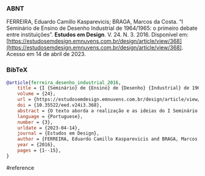 ### ABNT
FERREIRA, Eduardo Camillo Kasparevicis; BRAGA, Marcos da Costa. “I Seminário de Ensino de Desenho Industrial de 1964/1965: o primeiro debate entre instituições”. **Estudos em Design**. V. 24. N. 3. 2016. Disponível em: [https://estudosemdesign.emnuvens.com.br/design/article/view/368](https://estudosemdesign.emnuvens.com.br/design/article/view/368). Acesso em 14 de abril de 2023.

### BibTeX
```bibtex
@article{ferreira_desenho_industrial_2016,
	title = {I {Seminário} de {Ensino} de {Desenho} {Industrial} de 1964/1965: o primeiro debate entre instituições},
	volume = {24},
	url = {https://estudosemdesign.emnuvens.com.br/design/article/view/368/245},
	doi = {10.35522/eed.v24i3.368},
	abstract = {O texto aborda a realização e as ideias do I Seminário de Ensino de Desenho Industrial, organizado pela ABDI, que ocorreu em duas etapas entre1964 e 1965. Trata-se do primeiro evento da categoria com o objetivo de discutir o nascente ensino superior de design que contou com a participação de docentes pioneiros. Privilegiando as fontes primárias, o trabalho pretende resgatar o evento, preenchendo uma lacuna na historiografia sobre o ensino do design no Brasil, além de expor e refletir sobre algumas das principais ideias que permeavam o campo acadêmico da época, antes da implementação do primeiro currículo mínimo de desenho industrial de 1969.},
	language = {Portuguese},
	number = {3},
	urldate = {2023-04-14},
	journal = {Estudos em Design},
	author = {FERREIRA, Eduardo Camillo Kasparevicis and BRAGA, Marcos da Costa},
	year = {2016},
	pages = {1--15},
}
```

#reference